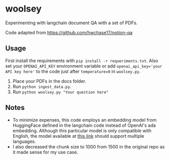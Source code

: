 # woolsey

Experimenting with langchain document QA with a set of PDFs.

Code adapted from https://github.com/hwchase17/notion-qa

## Usage

First install the requirements with `pip install -r requeriments.txt`. Also set your `OPENAI_API_KEY` environment variable or add `openai_api_key='your API key here'` to the code just after `temperature=0` in `woolsey.py`.

1. Place your PDFs in the docs folder.
2. Run `python ingest_data.py`.
3. Run `python woolsey.py "Your question here"`

## Notes

- To minimize expenses, this code employs an embedding model from HuggingFace defined in the langchain code instead of OpenAI's ada embedding. Although this particular model is only compatible with English, the model available at [this link](https://huggingface.co/sentence-transformers/paraphrase-multilingual-mpnet-base-v2) should support multiple languages.
- I also decreased the chunk size to 1000 from 1500 in the original repo as it made sense for my use case.
